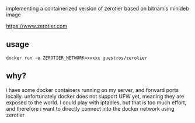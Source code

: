 implementing a containerized version of zerotier based on bitnamis minideb image

https://www.zerotier.com

## usage

`docker run -e ZEROTIER_NETWORK=xxxxx guestros/zerotier`

## why?

i have some docker containers running on my server, and forward ports locally. unfortunately docker does not support UFW yet, meaning they are exposed to the world. I could play with iptables, but that is too much effort, and therefore i want to directly connect into the docker network using zerotier